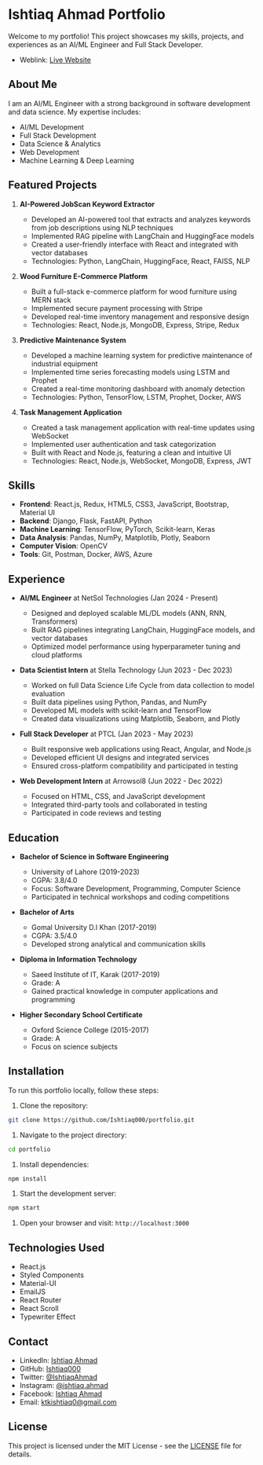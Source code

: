 # Ishtiaq Ahmad Portfolio

Welcome to my portfolio! This project showcases my skills, projects, and experiences as an AI/ML Engineer and Full Stack Developer.

- Weblink: [Live Website](https://ishtiaqahmad.netlify.app)

## About Me

I am an AI/ML Engineer with a strong background in software development and data science. My expertise includes:

- AI/ML Development
- Full Stack Development
- Data Science & Analytics
- Web Development
- Machine Learning & Deep Learning

## Featured Projects

1. **AI-Powered JobScan Keyword Extractor**
   - Developed an AI-powered tool that extracts and analyzes keywords from job descriptions using NLP techniques
   - Implemented RAG pipeline with LangChain and HuggingFace models
   - Created a user-friendly interface with React and integrated with vector databases
   - Technologies: Python, LangChain, HuggingFace, React, FAISS, NLP

2. **Wood Furniture E-Commerce Platform**
   - Built a full-stack e-commerce platform for wood furniture using MERN stack
   - Implemented secure payment processing with Stripe
   - Developed real-time inventory management and responsive design
   - Technologies: React, Node.js, MongoDB, Express, Stripe, Redux

3. **Predictive Maintenance System**
   - Developed a machine learning system for predictive maintenance of industrial equipment
   - Implemented time series forecasting models using LSTM and Prophet
   - Created a real-time monitoring dashboard with anomaly detection
   - Technologies: Python, TensorFlow, LSTM, Prophet, Docker, AWS

4. **Task Management Application**
   - Created a task management application with real-time updates using WebSocket
   - Implemented user authentication and task categorization
   - Built with React and Node.js, featuring a clean and intuitive UI
   - Technologies: React, Node.js, WebSocket, MongoDB, Express, JWT

## Skills

- **Frontend**: React.js, Redux, HTML5, CSS3, JavaScript, Bootstrap, Material UI
- **Backend**: Django, Flask, FastAPI, Python
- **Machine Learning**: TensorFlow, PyTorch, Scikit-learn, Keras
- **Data Analysis**: Pandas, NumPy, Matplotlib, Plotly, Seaborn
- **Computer Vision**: OpenCV
- **Tools**: Git, Postman, Docker, AWS, Azure

## Experience

- **AI/ML Engineer** at NetSol Technologies (Jan 2024 - Present)
  - Designed and deployed scalable ML/DL models (ANN, RNN, Transformers)
  - Built RAG pipelines integrating LangChain, HuggingFace models, and vector databases
  - Optimized model performance using hyperparameter tuning and cloud platforms

- **Data Scientist Intern** at Stella Technology (Jun 2023 - Dec 2023)
  - Worked on full Data Science Life Cycle from data collection to model evaluation
  - Built data pipelines using Python, Pandas, and NumPy
  - Developed ML models with scikit-learn and TensorFlow
  - Created data visualizations using Matplotlib, Seaborn, and Plotly

- **Full Stack Developer** at PTCL (Jan 2023 - May 2023)
  - Built responsive web applications using React, Angular, and Node.js
  - Developed efficient UI designs and integrated services
  - Ensured cross-platform compatibility and participated in testing

- **Web Development Intern** at Arrowsol8 (Jun 2022 - Dec 2022)
  - Focused on HTML, CSS, and JavaScript development
  - Integrated third-party tools and collaborated in testing
  - Participated in code reviews and testing

## Education

- **Bachelor of Science in Software Engineering**
  - University of Lahore (2019-2023)
  - CGPA: 3.8/4.0
  - Focus: Software Development, Programming, Computer Science
  - Participated in technical workshops and coding competitions

- **Bachelor of Arts**
  - Gomal University D.I Khan (2017-2019)
  - CGPA: 3.5/4.0
  - Developed strong analytical and communication skills

- **Diploma in Information Technology**
  - Saeed Institute of IT, Karak (2017-2019)
  - Grade: A
  - Gained practical knowledge in computer applications and programming

- **Higher Secondary School Certificate**
  - Oxford Science College (2015-2017)
  - Grade: A
  - Focus on science subjects

## Installation

To run this portfolio locally, follow these steps:

1. Clone the repository:

```bash
git clone https://github.com/Ishtiaq000/portfolio.git
```

1. Navigate to the project directory:

```bash
cd portfolio
```

1. Install dependencies:

```bash
npm install
```

1. Start the development server:

```bash
npm start
```

1. Open your browser and visit: `http://localhost:3000`

## Technologies Used

- React.js
- Styled Components
- Material-UI
- EmailJS
- React Router
- React Scroll
- Typewriter Effect

## Contact

- LinkedIn: [Ishtiaq Ahmad](https://www.linkedin.com/in/ishtiaq-ahmad/)
- GitHub: [Ishtiaq000](https://github.com/Ishtiaq000)
- Twitter: [@IshtiaqAhmad](https://twitter.com/IshtiaqAhmad)
- Instagram: [@ishtiaq.ahmad](https://www.instagram.com/ishtiaq.ahmad/)
- Facebook: [Ishtiaq Ahmad](https://www.facebook.com/ishtiaq.ahmad/)
- Email: <ktkishtiaq0@gmail.com>

## License

This project is licensed under the MIT License - see the [LICENSE](LICENSE) file for details.
